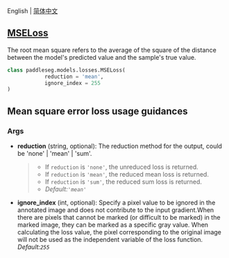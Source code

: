 English | [简体中文](MSELoss_en.md)
## [MSELoss](../../../paddleseg/models/losses/mean_square_error_loss.py)
The root mean square refers to the average of the square of the distance between the model's predicted value and the sample's true value.

```python
class paddleseg.models.losses.MSELoss(
            reduction = 'mean',
            ignore_index = 255
)
```

## Mean square error loss usage guidances

### Args
* **reduction** (string, optional): The reduction method for the output,
            could be 'none' | 'mean' | 'sum'.

    > - If `reduction` is ``'none'``, the unreduced loss is returned.
    > - If `reduction` is ``'mean'``, the reduced mean loss is returned.
    > - If `reduction` is ``'sum'``, the reduced sum loss is returned.
    > - *Default:``'mean'``*

* **ignore_index** (int, optional): Specify a pixel value to be ignored in the annotated image
            and does not contribute to the input gradient.When there are pixels that cannot be marked (or difficult to be marked) in the marked image, they can be marked as a specific gray value. When calculating the loss value, the pixel corresponding to the original image will not be used as the independent variable of the loss function. *Default:``255``*
